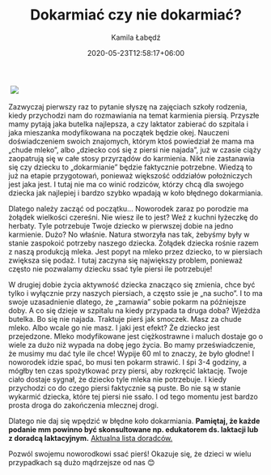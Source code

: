 ﻿---
title: "Dokarmiać czy nie dokarmiać? "
date: 2020-05-23T12:58:17+06:00
image: images/blog/butelkamala.png
author: Kamila Łabędź
---
﻿
![](/images/blog/butelkaduza.png)

Zazwyczaj pierwszy raz to pytanie słyszę na zajęciach szkoły rodzenia, kiedy przychodzi nam do rozmawiania na temat karmienia piersią.  Przyszłe mamy pytają jaka butelka najlepsza, a czy laktator zabierać do szpitala i jaka mieszanka modyfikowana na początek będzie okej.  Nauczeni doświadczeniem swoich znajomych, którym ktoś powiedział że mama ma „chude mleko”, albo „dziecko coś się z piersi nie najada”, już w czasie ciąży zaopatrują się w całe stosy przyrządów do karmienia.  Nikt nie zastanawia się czy dziecku to „dokarmianie” będzie faktycznie potrzebne. Wiedzą to już na etapie przygotowań, ponieważ większość oddziałów położniczych jest jaka jest. I tutaj nie ma co winić rodziców, którzy chcą dla swojego dziecka jak najlepiej i bardzo szybko wpadają w koło błędnego dokarmiania.



Dlatego należy zacząć od początku… Noworodek zaraz po porodzie ma żołądek wielkości czereśni. Nie wiesz ile to jest? Weź z kuchni łyżeczkę do herbaty. Tyle potrzebuje Twoje dziecko w pierwszej dobie na jedno karmienie. Dużo? No właśnie. Natura stworzyła nas tak, żebyśmy były w stanie zaspokoić potrzeby naszego dziecka. Żołądek dziecka rośnie razem z naszą produkcją mleka. Jest popyt na mleko przez dziecko, to w piersiach zwiększa się podaż. I tutaj zaczyna się największy problem, ponieważ często nie pozwalamy dziecku ssać tyle piersi ile potrzebuje! 

W drugiej dobie życia aktywność dziecka znacząco się zmienia, chce być tylko i wyłącznie przy naszych piersiach, a często ssie je „na sucho”. I to ma swoje uzasadnienie dlatego, że „zamawia” sobie pokarm na późniejsze doby. A co się dzieje w szpitalu na kiedy przypada ta druga doba? Wjeżdża butelka. Bo się nie najada. Traktuje pierś jak smoczek. Masz za chude mleko. Albo wcale go nie masz. I jaki jest efekt? Że dziecko jest przejedzone. Mleko modyfikowane jest ciężkostrawne i maluch dostaje go o wiele za dużo niż wypada na dobę jego życia. Bo mamy przeświadczenie, że musimy mu dać tyle ile chce! Wypije 60 ml to znaczy, że było głodne! I noworodek idzie spać, bo musi ten pokarm strawić. I śpi 3-4 godziny, a mógłby ten czas spożytkować przy piersi, aby rozkręcić laktację. Twoje ciało dostaje sygnał, że dziecko tyle mleka nie potrzebuje. I kiedy przychodzi co do czego piersi faktycznie są puste. Bo nie są w stanie wykarmić dziecka, które tej piersi nie ssało. I od tego momentu jest bardzo prosta droga do zakończenia mlecznej drogi. 

Dlatego nie daj się wpędzić w błędne koło dokarmiania. **Pamiętaj, że każde podanie mm powinno być skonsultowane np. edukatorem ds. laktacji lub z doradcą laktacyjnym.** [Aktualna lista doradców.](http://cnol.kobiety.med.pl/pl/doradcy-cdl/lista-doradcow/) 

Pozwól swojemu noworodkowi ssać pierś! Okazuje się, że dzieci w wielu przypadkach są dużo mądrzejsze od nas 😊


